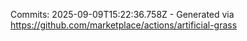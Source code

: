 Commits: 2025-09-09T15:22:36.758Z - Generated via https://github.com/marketplace/actions/artificial-grass
<br>
